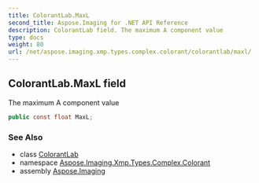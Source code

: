 ```yaml
---
title: ColorantLab.MaxL
second_title: Aspose.Imaging for .NET API Reference
description: ColorantLab field. The maximum A component value
type: docs
weight: 80
url: /net/aspose.imaging.xmp.types.complex.colorant/colorantlab/maxl/
---
```

## ColorantLab.MaxL field

The maximum A component value

```csharp
public const float MaxL;
```

### See Also

* class [ColorantLab](../)
* namespace [Aspose.Imaging.Xmp.Types.Complex.Colorant](../../colorantlab/)
* assembly [Aspose.Imaging](../../../)



